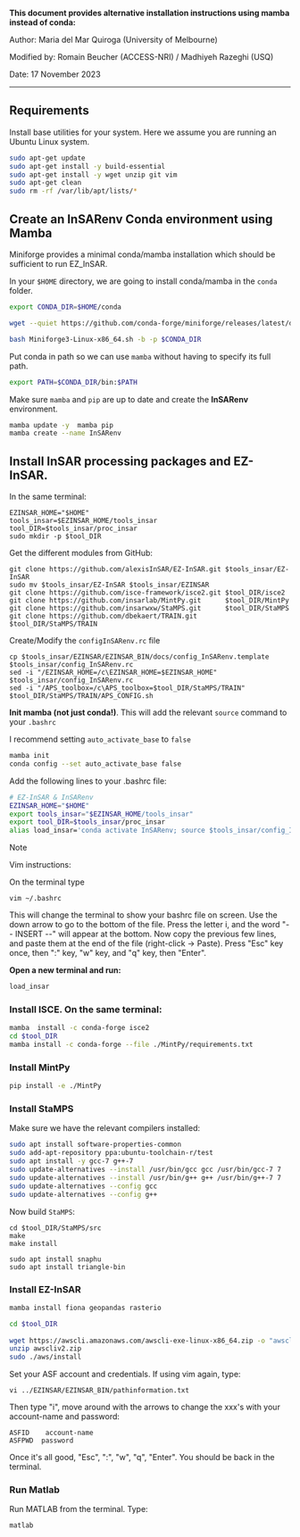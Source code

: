 **This document provides alternative installation instructions using mamba instead of conda:**

Author: Maria del Mar Quiroga (University of Melbourne)

Modified by: Romain Beucher (ACCESS-NRI) / Madhiyeh Razeghi (USQ)

Date: 17 November 2023

***

## Requirements

Install base utilities for your system. Here we assume you are running an Ubuntu Linux system.

```bash
sudo apt-get update
sudo apt-get install -y build-essential
sudo apt-get install -y wget unzip git vim
sudo apt-get clean
sudo rm -rf /var/lib/apt/lists/*
```

## Create an InSARenv Conda environment using Mamba

Miniforge provides a minimal conda/mamba installation which should be sufficient to run EZ_InSAR.

In your `$HOME` directory, we are going to install conda/mamba in the `conda` folder.

```bash
export CONDA_DIR=$HOME/conda

wget --quiet https://github.com/conda-forge/miniforge/releases/latest/download/Miniforge3-Linux-x86_64.sh

bash Miniforge3-Linux-x86_64.sh -b -p $CONDA_DIR
```

Put conda in path so we can use `mamba` without having to specify its full path.

```bash
export PATH=$CONDA_DIR/bin:$PATH
```

 Make sure `mamba` and `pip` are up to date and create the **InSARenv** environment.

```bash
mamba update -y  mamba pip
mamba create --name InSARenv
```

## Install InSAR processing packages and EZ-InSAR. 

In the same terminal:

```
EZINSAR_HOME="$HOME"
tools_insar=$EZINSAR_HOME/tools_insar
tool_DIR=$tools_insar/proc_insar
sudo mkdir -p $tool_DIR
```

Get the different modules from GitHub:

```
git clone https://github.com/alexisInSAR/EZ-InSAR.git $tools_insar/EZ-InSAR
sudo mv $tools_insar/EZ-InSAR $tools_insar/EZINSAR
git clone https://github.com/isce-framework/isce2.git $tool_DIR/isce2  
git clone https://github.com/insarlab/MintPy.git      $tool_DIR/MintPy 
git clone https://github.com/insarwxw/StaMPS.git      $tool_DIR/StaMPS
git clone https://github.com/dbekaert/TRAIN.git       $tool_DIR/StaMPS/TRAIN
```

Create/Modify the `configInSARenv.rc` file

```
cp $tools_insar/EZINSAR/EZINSAR_BIN/docs/config_InSARenv.template $tools_insar/config_InSARenv.rc
sed -i "/EZINSAR_HOME=/c\EZINSAR_HOME=$EZINSAR_HOME"  $tools_insar/config_InSARenv.rc
sed -i "/APS_toolbox=/c\APS_toolbox=$tool_DIR/StaMPS/TRAIN" $tool_DIR/StaMPS/TRAIN/APS_CONFIG.sh
```

**Init mamba (not just conda!)**. This will add the relevant `source` command to your `.bashrc`

I recommend setting `auto_activate_base` to `false`

```bash
mamba init
conda config --set auto_activate_base false
```

Add the following lines to your .bashrc file:

```bash
# EZ-InSAR & InSARenv
EZINSAR_HOME="$HOME"                                    
export tools_insar="$EZINSAR_HOME/tools_insar"
export tool_DIR=$tools_insar/proc_insar
alias load_insar='conda activate InSARenv; source $tools_insar/config_InSARenv.rc'
```

> [!NOTE]  
> Vim instructions:
>
>On the terminal type
>
>```vim ~/.bashrc```
>
>This will change the terminal to show your bashrc file on screen. Use the down arrow to go to the bottom of the file. Press the letter i, and the word "-- INSERT --" will appear at the bottom. Now copy the previous few lines, and paste them at the end of the file (right-click -> Paste). Press "Esc" key once, then ":" key, "w" key, and "q" key, then "Enter".


**Open a new terminal and run:**

```bash
load_insar
```

### Install ISCE. On the same terminal:

```bash
mamba  install -c conda-forge isce2
cd $tool_DIR
mamba install -c conda-forge --file ./MintPy/requirements.txt
```

### Install MintPy

```bash
pip install -e ./MintPy
```

### Install StaMPS

Make sure we have the relevant compilers installed:

```bash
sudo apt install software-properties-common
sudo add-apt-repository ppa:ubuntu-toolchain-r/test
sudo apt install -y gcc-7 g++-7
sudo update-alternatives --install /usr/bin/gcc gcc /usr/bin/gcc-7 7
sudo update-alternatives --install /usr/bin/g++ g++ /usr/bin/g++-7 7
sudo update-alternatives --config gcc
sudo update-alternatives --config g++
```

Now build `StaMPS`:

```
cd $tool_DIR/StaMPS/src
make
make install
```

```
sudo apt install snaphu 
sudo apt install triangle-bin
```

### Install EZ-InSAR

```bash
mamba install fiona geopandas rasterio

cd $tool_DIR
 
wget https://awscli.amazonaws.com/awscli-exe-linux-x86_64.zip -o "awscliv2.zip"
unzip awscliv2.zip
sudo ./aws/install
```

Set your ASF account and credentials. If using vim again, type:

```
vi ../EZINSAR/EZINSAR_BIN/pathinformation.txt
```
Then type "i", move around with the arrows to change the xxx's with your account-name and password:

```
ASFID    account-name
ASFPWD  password 
```
Once it's all good, "Esc", ":", "w", "q", "Enter". You should be back in the terminal.

### Run Matlab

Run MATLAB from the terminal. Type:
```
matlab 
```
